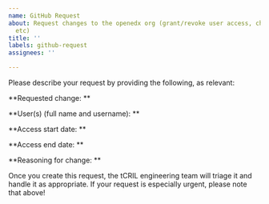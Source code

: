 ```yaml
---
name: GitHub Request
about: Request changes to the openedx org (grant/revoke user access, change config,
  etc)
title: ''
labels: github-request
assignees: ''

---
```


Please describe your request by providing the following, as relevant:

**Requested change: **

**User(s) (full name and username): **

**Access start date: **

**Access end date: **

**Reasoning for change: **

Once you create this request, the tCRIL engineering team will triage it and handle it as appropriate. If your request is especially urgent, please note that above!
